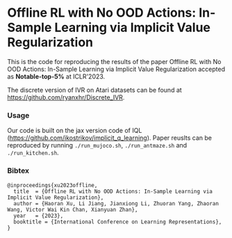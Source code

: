 # Offline RL with No OOD Actions: In-Sample Learning via Implicit Value Regularization

This is the code for reproducing the results of the paper Offline RL with No OOD Actions: In-Sample Learning via Implicit Value Regularization accepted as **Notable-top-5%** at ICLR'2023.

The discrete version of IVR on Atari datasets can be found at https://github.com/ryanxhr/Discrete_IVR.

### Usage
Our code is built on the jax version code of IQL (https://github.com/ikostrikov/implicit_q_learning). Paper reuslts can be reproduced by running `./run_mujoco.sh`, `./run_antmaze.sh` and `./run_kitchen.sh`.


### Bibtex
```
@inproceedings{xu2023offline,
  title  = {Offline RL with No OOD Actions: In-Sample Learning via Implicit Value Regularization},
  author = {Haoran Xu, Li Jiang, Jianxiong Li, Zhuoran Yang, Zhaoran Wang, Victor Wai Kin Chan, Xianyuan Zhan},
  year   = {2023},
  booktitle = {International Conference on Learning Representations},
}
```
